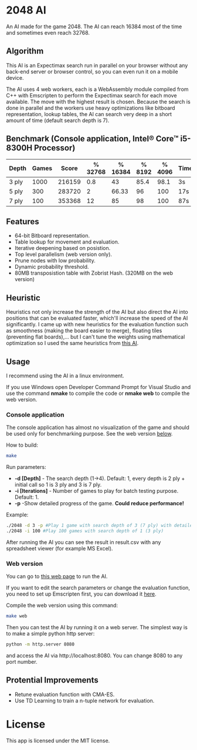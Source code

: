 # 2048 AI
 An AI made for the game 2048.
 The AI can reach 16384 most of the time and sometimes even reach 32768.

## Algorithm
 This AI is an Expectimax search run in parallel on your browser without any back-end server or browser control, so you can even run it on a mobile device.

 The AI uses 4 web workers, each is a WebAssembly module compiled from C++ with Emscripten to perform the Expectimax search for each move available. The move with the highest result is chosen.
 Because the search is done in parallel and the workers use heavy optimizations like bitboard representation, lookup tables, the AI can search very deep in a short amount of time (default search depth is 7).

## Benchmark (Console application, Intel® Core™ i5-8300H Processor)
 | Depth  | Games | Score  | % 32768 | % 16384 | % 8192 | % 4096 | Time | Moves/s |
 |--------|-------|--------|---------|---------|--------|--------|------|---------|
 | 3 ply  | 1000  | 216159 | 0.8     | 43      | 85.4   | 98.1   | 3s   | 2343    |
 | 5 ply  | 300   | 283720 | 2       | 66.33   | 96     | 100    | 17s  | 648     |
 | 7 ply  | 100   | 353368 | 12      | 85      | 98     | 100    | 87s  | 158     |

## Features
 - 64-bit Bitboard representation.
 - Table lookup for movement and evaluation.
 - Iterative deepening based on posistion.
 - Top level parallelism (web version only).
 - Prune nodes with low probability.
 - Dynamic probability threshold.
 - 80MB transposistion table with Zobrist Hash. (320MB on the web version)

## Heuristic
 Heuristics not only increase the strength of the AI but also direct the AI into positions that can be evaluated faster, which'll increase the speed of the AI significantly. I came up with new heuristics for the evaluation function such as smoothness (making the board easier to merge), floating tiles (preventing flat boards),... but I can't tune the weights using mathematical optimization so I used the same heuristics from [this AI](https://github.com/nneonneo/2048-ai).

## Usage
 I recommend using the AI in a linux environment.
 
 If you use Windows open Developer Command Prompt for Visual Studio and use the command **nmake** to compile the code or **nmake web** to compile the web version.

### Console application
 The console application has almost no visualization of the game and should be used only for benchmarking purpose. See the web version [below](#web-version).

 How to build:
```sh
make
```

 Run parameters:
 + **-d [Depth]** - The search depth (1->4). Default: 1, every depth is 2 ply + initial call so 1 is 3 ply and 3 is 7 ply.
 + **-i [Iterations]** - Number of games to play for batch testing purpose. Default: 1.
 + **-p** -Show detailed progress of the game. **Could reduce performance!**

 Example:
```sh
./2048 -d 3 -p #Play 1 game with search depth of 3 (7 ply) with detailed progress
./2048 -i 100 #Play 100 games with search depth of 1 (3 ply)
```
 After running the AI you can see the result in result.csv with any spreadsheet viewer (for example MS Excel).

### Web version
 You can go to [this web page](https://ziap.github.io/2048-wasm) to run the AI.

 If you want to edit the search parameters or change the evaluation function, you need to set up Emscripten first, you can download it [here](https://emscripten.org/docs/getting_started/downloads.html).
 
 Compile the web version using this command:
```sh
make web
```
 Then you can test the AI by running it on a web server. The simplest way is to make a simple python http server:
```bat
python -m http.server 8080
```
 and access the AI via http://localhost:8080. You can change 8080 to any port number.

## Protential Improvements
 - Retune evaluation function with CMA-ES.
 - Use TD Learning to train a n-tuple network for evaluation.

# License
 This app is licensed under the MIT license.
